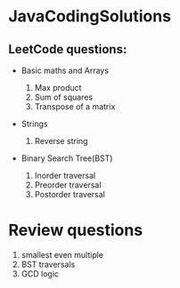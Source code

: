 # JavaCodingSolutions

## LeetCode questions:

- Basic maths and Arrays
    1. Max product
    2. Sum of squares
    3. Transpose of a matrix

- Strings
    1. Reverse string

- Binary Search Tree(BST)
    1. Inorder traversal
    2. Preorder traversal
    3. Postorder traversal


# Review questions
1. smallest even multiple
2. BST traversals
3. GCD logic
